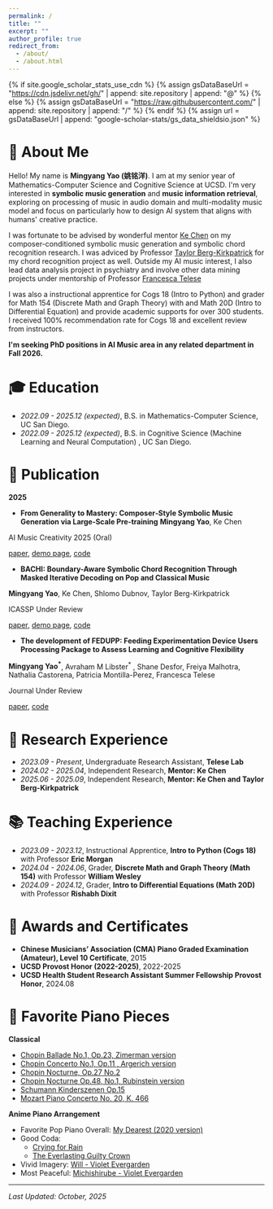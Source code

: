 ```yaml
---
permalink: /
title: ""
excerpt: ""
author_profile: true
redirect_from: 
  - /about/
  - /about.html
---
```


{% if site.google_scholar_stats_use_cdn %}
{% assign gsDataBaseUrl = "https://cdn.jsdelivr.net/gh/" | append: site.repository | append: "@" %}
{% else %}
{% assign gsDataBaseUrl = "https://raw.githubusercontent.com/" | append: site.repository | append: "/" %}
{% endif %}
{% assign url = gsDataBaseUrl | append: "google-scholar-stats/gs_data_shieldsio.json" %}

<span class='anchor' id='about-me'></span>

# 🎵 About Me  

Hello! My name is **Mingyang Yao (姚铭洋)**. I am at my senior year of Mathematics-Computer Science and Cognitive Science at UCSD. I'm very interested in **symbolic music generation** and **music information retrieval**, exploring on processing of music in audio domain and multi-modality music model and focus on particularly how to design AI system that aligns with humans' creative practice.

I was fortunate to be advised by wonderful mentor [Ke Chen](https://www.knutchen.com/) on my composer-conditioned symbolic music generation and symbolic chord recognition research. I was adviced by Professor [Taylor Berg-Kirkpatrick](https://cseweb.ucsd.edu/~tberg/) for my chord recognition project as well. Outside my AI music interest, I also lead data analysis project in psychiatry and involve other data mining projects under mentorship of Professor [Francesca Telese](https://www.teleselab.com/team-1/principal-investigator-dt3zz-2jdk9-csgbr)

I was also a instructional apprentice for Cogs 18 (Intro to Python) and grader for Math 154 (Discrete Math and Graph Theory) with and Math 20D (Intro to Differential Equation) and provide academic supports for over 300 students. I received 100% recommendation rate for Cogs 18 and excellent review from instructors.

**I'm seeking PhD positions in AI Music area in any related department in Fall 2026.**

# 🎓 Education

- *2022.09 - 2025.12 (expected)*, B.S. in Mathematics-Computer Science, UC San Diego.
- *2022.09 - 2025.12 (expected)*, B.S. in Cognitive Science (Machine Learning and Neural Computation) , UC San Diego.

# 📜 Publication

**2025**
- **From Generality to Mastery: Composer‑Style Symbolic Music Generation via Large‑Scale Pre‑training**
**Mingyang Yao**, Ke Chen

AI Music Creativity 2025 (Oral)

[paper](https://arxiv.org/abs/2506.17497), [demo page](https://generality-mastery.github.io/), [code](https://github.com/AndyWeasley2004/Generality-to-Mastery)

- **BACHI: Boundary-Aware Symbolic Chord Recognition Through Masked Iterative Decoding on Pop and Classical Music**

**Mingyang Yao**, Ke Chen, Shlomo Dubnov, Taylor Berg-Kirkpatrick

ICASSP Under Review

[paper](https://arxiv.org/abs/2510.06528), [demo page](https://andyweasley2004.github.io/BACHI/), [code](https://github.com/AndyWeasley2004/BACHI_Chord_Recognition)

- **The development of FEDUPP: Feeding Experimentation Device Users Processing Package to Assess Learning and Cognitive Flexibility**

**Mingyang Yao<sup>*</sup>**, Avraham M Libster<sup>*</sup> , Shane Desfor, Freiya Malhotra, Nathalia Castorena, Patricia Montilla-Perez, Francesca Telese

Journal Under Review 

[paper](https://www.biorxiv.org/content/10.1101/2025.08.14.670424v1.abstract), [code](https://github.com/ftlabucsd/FED3-data)


# 💼 Research Experience

- *2023.09 - Present*, Undergraduate Research Assistant, **Telese Lab**
- *2024.02 - 2025.04*, Independent Research, **Mentor: Ke Chen**
- *2025.06 - 2025.09*, Independent Research, **Mentor: Ke Chen and Taylor Berg-Kirkpatrick**

# 📚 Teaching Experience

- *2023.09 - 2023.12*, Instructional Apprentice, **Intro to Python (Cogs 18)** with Professor **Eric Morgan**
- *2024.04 - 2024.06*, Grader, **Discrete Math and Graph Theory (Math 154)** with Professor **William Wesley**
- *2024.09 - 2024.12*, Grader, **Intro to Differential Equations (Math 20D)** with Professor **Rishabh Dixit**


# 🥇 Awards and Certificates

- **Chinese Musicians’ Association (CMA) Piano Graded Examination (Amateur), Level 10 Certificate**, 2015
- **UCSD Provost Honor (2022-2025)**, 2022-2025
- **UCSD Health Student Research Assistant Summer Fellowship Provost Honor**, 2024.08


# 🎹 Favorite Piano Pieces

**Classical**
- [Chopin Ballade No.1, Op.23, Zimerman version](https://www.youtube.com/watch?v=BSFNl4roGlI&list=RDBSFNl4roGlI&start_radio=1)
- [Chopin Concerto No.1, Op.11 , Argerich version](https://www.youtube.com/watch?v=gV_x_QY1P5c&list=RDgV_x_QY1P5c&start_radio=1)
- [Chopin Nocturne, Op.27 No.2](https://www.youtube.com/watch?v=Y7UTWYO25Y4&list=RDY7UTWYO25Y4&start_radio=1)
- [Chopin Nocturne Op.48, No.1, Rubinstein version](https://www.youtube.com/watch?v=h_vZtpjNKVE&list=RDh_vZtpjNKVE&start_radio=1)
- [Schumann Kinderszenen Op.15](https://www.youtube.com/watch?v=yibf6QNjgGU&list=RDyibf6QNjgGU&start_radio=1)
- [Mozart Piano Concerto No. 20, K. 466](https://www.youtube.com/watch?v=yM8CFR01KwQ&list=RDyM8CFR01KwQ&start_radio=1)

**Anime Piano Arrangement**
- Favorite Pop Piano Overall: [My Dearest (2020 version)](https://www.youtube.com/watch?v=lAXJPop9LaY)
- Good Coda:
  - [Crying for Rain](https://www.youtube.com/watch?v=TyjgGSTA0QQ)
  - [The Everlasting Guilty Crown](https://www.youtube.com/watch?v=ozDObIWJ4NA)
- Vivid Imagery: [Will - Violet Evergarden](https://www.youtube.com/watch?v=QJfXc0YZkT8)
- Most Peaceful: [Michishirube - Violet Evergarden](https://www.youtube.com/watch?v=Vit_RIHhDMg)

---

*Last Updated: October, 2025*